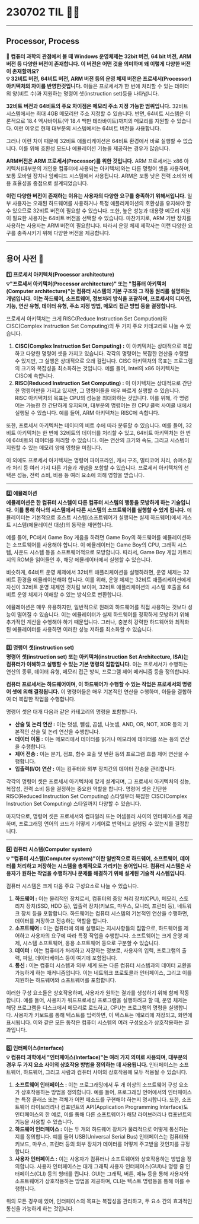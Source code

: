 # 230702 TIL 👨‍🔬

---

## Processor, Process

**🤔 컴퓨터 과학의 관점에서 볼 때 Windows 운영체제는 32bit 버전, 64 bit 버전, ARM 버전 등 다양한 버전이 존재합니다. 이 버전은 어떤 것을 의미하며 왜 이렇게 다양한 버전이 존재할까요?**</br>
**💡 32비트 버전, 64비트 버전, ARM 버전 등의 운영 체제 버전은 프로세서(Processor) 아키텍처의 차이를 반영한것입니다.**
이들은 프로세서가 한 번에 처리할 수 있는 데이터의 양(비트 수)과 지원하는 명령어 셋(instruction set)등을 나타냅니다.

**32비트 버전과 64비트의 주요 차이점은 메모리 주소 지정 가능한 범위입니다.**
32비트 시스템에서는 최대 4GB 메모리만 주소 지정할 수 있습니다.
반면, 64비트 시스템은 이론적으로 18.4 엑사바이트(약 18.4 백만 테라바이트)까지의 메모리를 지원할 수 있습니다.
이런 이유로 현재 대부분의 시스템에서는 64비트 버전을 사용합니다.

그러나 이런 차이 때문에 32비트 애플리케이션은 64비트 환경에서 바로 실행할 수 없습니다.
이를 위해 호환성 모드나 에뮬레이션 기능을 제공하는 경우가 많습니다.

**ARM버전은 ARM 프로세서(Processor)를 위한 것입니다.**
ARM 프로세서는 x86 아키텍처(대부분의 개인용 컴퓨터에 사용되는 아키텍처)와는 다른 명령어 셋을 사용하며, 보통 모바일 장치나 임베디드 시스템에서 사용됩니다.
ARM은 보통 낮은 전력 소비와 비용 효율성을 중점으로 설계되었습니다.

**이런 다양한 버전이 존재하는 이유는 사용자의 다양한 요구를 충족하기 위해서입니다.**
일부 사용자는 오래된 하드웨어를 사용하거나 특정 애플리케이션의 호환성을 유지해야 할 수 있으므로 32비트 버전이 필요할 수 있습니다.
또한, 높은 성능과 대용량 메모리 지원이 필요한 사용자는 64비트 버전을 선택할 수 있습니다.
마찬가지로, ARM 기반 장치를 사용하는 사용자는 ARM 버전이 필요합니다.
따라서 운영 체제 제작사는 이런 다양한 요구를 충족시키기 위해 다양한 버전을 제공합니다.

---

## 용어 사전 📓

**1️⃣ 프로세서 아키텍처(Processor architecture)**</br>
**💡"프로세서 아키텍처(Processor architecture)" 또는 "컴퓨터 아키텍처(Computer architecture)"는 컴퓨터 시스템의 기본 구조와 그 작동 원리를 설명하는 개념입니다.**
**이는 하드웨어, 소프트웨어, 정보처리 방식을 포괄하며, 프로세서의 디자인, 기능, 연산 유형, 데이터 유형, 주소 지정 방법, 메모리 접근 방법 등을 결정합니다.**

프로세서 아키텍처는 크게 RISC(Reduce Instruction Set Compution)와 CISC(Complex Instruction Set Computing)의 두 가지 주요 카테고리로 나눌 수 있습니다.

1. **CISC(Complex Instruction Set Computing) :** 이 아키텍처는 상대적으로 복잡하고 다양한 명령어 셋을 가지고 있습니다. 각각의 명령어는 복잡한 연산을 수행할 수 있지만, 그 실행은 상대적으로 오래 걸립니다. CISC 아키텍처의 목표는 프로그램의 크기와 복잡성을 최소화하는 것입니다. 예를 들어, Intel의 x86 아키텍처는 CISC에 속합니다.
2. **RISC(Reduced Instruction Set Computing) :** 이 아키텍처는 상대적으로 간단한 명령어만을 가지고 있지만, 그 명령어들을 매우 빠르게 실행할 수 있습니다. RISC 아키텍처의 목표는 CPU의 성능을 최대화하는 것입니다. 이를 위해, 각 명령어는 가능한 한 간단하게 유지되며, 대부분의 명령어는 한 CPU 클럭 사이클 내에서 실행될 수 있습니다. 예를 들어, ARM 아키텍처는 RISC에 속합니다.

또한, 프로세서 아키텍처는 데이터의 비트 수에 따라 분류할 수 있습니다. 예를 들어, 32비트 아키텍처는 한 번에 32비트의 데이터를 처리할 수 있고, 64비트 아키텍처는 한 번에 64비트의 데이터를 처리할 수 있습니다.
이는 연산의 크기와 속도, 그리고 시스템이 지원할 수 있는 메모리 양에 영향을 미칩니다.

이 외에도 프로세서 아키텍처는 명령어 파이프라인, 캐시 구조, 멀티코어 처리, 슈퍼스칼라 처리 등 여러 가지 다른 기술과 개념을 포함할 수 있습니다. 프로세서 아키텍처의 선택은 성능, 전력 소비, 비용 등 여러 요소에 의해 영향을 받습니다.

---

**2️⃣ 에뮬레이션**</br>
**에뮬레이션은 한 컴퓨터 시스템이 다른 컴퓨터 시스템의 행동을 모방하게 하는 기술입니다.**
**이를 통해 하나의 시스템에서 다른 시스템의 소프트웨어를 실행할 수 있게 됩니다.**
에뮬레이터는 기본적으로 호스트 시스템(소프트웨어가 실행되는 실제 하드웨어)에서 게스트 시스템(에뮬레이션 대상)의 동작을 재현합니다.

예를 들어, PC에서 Game Boy 게음을 하려면 Game Boy의 하드웨어를 에뮬레이션하는 소프트웨어를 사용해야 합니다.
이 에뮬레이터는 Game Boy의 CPU, 그래픽 시스템, 사운드 시스템 등을 소프트웨어적으로 모방합니다.
따라서, Game Boy 게임 카트리지의 ROM을 읽어들인 후, 해당 에뮬레이터에서 실행할 수 있습니다.

비슷하게, 64비트 운영 체제에서 32비트 애플리케이션을 실행하려면, 운영 체제는 32비트 환경을 에뮬레이션해야 합니다.
이를 위해, 운영 체제는 32비트 애플리케이션에게 자신이 32비트 운영 체제인 것처럼 보이며, 32비트 애플리케이션의 시스템 호출을 64비트 운영 체제가 이해할 수 있는 방식으로 변환합니다.

에뮬레이션은 매우 유용하지만, 일반적으로 원래의 하드웨어를 직접 사용하는 것보다 성능이 떨어질 수 있습니다. 이는 에뮬레이터가 실제 하드웨어를 정확하게 모방하기 위해 추가적인 계산을 수행해야 하기 때문입니다.
그러나, 충분히 강력한 하드웨어와 최적화된 에뮬레이터를 사용하면 이러한 성능 저하를 최소화할 수 있습니다.

---

**3️⃣ 명령어 셋(instruction set)**</br>
**명령어 셋(instruction set) 또는 아키텍처(instruction Set Architecture, ISA)는 컴퓨터가 이해하고 실행할 수 있는 기본 명령의 집합입니다.**
이는 프로세서가 수행하는 연산의 종류, 데이터 유형, 메모리 접근 방식, 프로그램 제어 메커니즘 등을 정의합니다.

**컴퓨터 프로세서는 하드웨어이며, 이 하드웨어가 수행할 수 있는 작업은 프로세서의 명령어 셋에 의해 결정됩니다.**
이 명령어들은 매우 기본적인 연산을 수행하며, 이들을 결합하여 더 복잡한 작업을 수행합니다.

명령어 셋은 대개 다음과 같은 카테고리의 명령을 포함합니다.

- **산술 및 논리 연산 :** 이는 덧셈, 뺄셈, 곱셈, 나눗셈, AND, OR, NOT, XOR 등의 기본적인 산술 및 논리 연산을 수행합니다.
- **데이터 이동 :** 이는 메모리에서 데이터를 읽거나 메모리에 데이터를 쓰는 등의 연산을 수행합니다.
- **제어 전송 :** 이는 분기, 점프, 함수 호출 및 반환 등의 프로그램 흐름 제어 연산을 수행합니다.
- **입출력(I/O) 연산 :** 이는 컴퓨터와 외부 장치간의 데이터 전송을 관리합니다.

각각의 명령어 셋은 프로세서 아키텍처에 맞게 설계되며, 그 프로세서 아키텍처의 성능, 복잡성, 전력 소비 등을 결정하는 중요한 역할을 합니다.
명령어 셋은 간단한 RISC(Reduced Instruction Set Computing) 스타일부터 복잡한 CISC(Complex Instruction Set Computing) 스타일까지 다양할 수 있습니다.

마지막으로, 명령어 셋은 프로세서와 컴파일러 또는 어셈블러 사이의 인터페이스를 제공하며, 프로그래밍 언어의 코드가 어떻게 기계어로 번역되고 실행됭 수 있는지를 결정합니다.

---

**4️⃣ 컴퓨터 시스템(Computer system)**</br>
**💡 "컴퓨터 시스템(Computer system)"이란 일반적으로 하드웨어, 소프트웨어, 데이터를 처리하고 저장하는 시스템을 총체적으로 가리키는 용어입니다.**
**컴퓨터 시스템은 사용자가 원하는 작업을 수행하거나 문제를 해결하기 위해 설계된 기술적 시스템입니다.**

컴퓨터 시스템은 크게 다음 주요 구성요소로 나눌 수 있습니다.

1. **하드웨어 :** 이는 물리적인 장치로서, 컴퓨터의 중앙 처리 장치(CPU), 메모리, 스토리지 장치(SSD, HDD 등), 입출력 장치(키보드, 마우스, 모니터, 프린터 등), 네트워크 장치 등을 포함합니다. 하드웨어는 컴퓨터 시스템의 기본적인 연산을 수행하면, 데이터를 저장하고 전송하는 역할을 합니다.
2. **소프트웨어 :** 이는 컴퓨터에 의해 실행되는 지시사항들의 집합으로, 하드웨어를 제어하고 사용자의 요구에 따라 특정 작업을 수행합니다. 소프트웨어는 크게 운영 체제, 시스템 소프트웨어, 응용 소프트웨어 등으로 구분할 수 있습니다.
3. **데이터 :** 이는 컴퓨터가 처리하고 저장하는 정보로, 사용자의 입력, 프로그램의 출력, 파일, 데이터베이스 등이 여기에 포함됩니다.
4. **통신 :** 이는 컴퓨터 시스템과 외부 세계 또는 다른 컴퓨터 시스템과의 데이터 교환을 가능하게 하는 매커니즘입니다. 이는 네트워크 프로토콜과 인터페이스, 그리고 이를 지원하는 하드웨어와 소프트웨어를 포함합니다.

이러한 구성 요소들은 상호작용하며, 사용자가 원하는 결과를 생성하기 위해 함께 작동합니다.
예를 들어, 사용자가 워드프로세싱 프로그램을 실행하려고 할 때, 운영 체제는 해당 프로그램을 디스크에서 메모리로 로드하고, CPU는 프로그램의 명령을 실행합니다.
사용자가 키보드를 통해 텍스트를 입력하면, 이 텍스트는 메모리에 저장되고, 화면에 표시됩니다.
이와 같은 모든 동작은 컴퓨터 시스템의 여러 구성요소가 상호작용하는 결과입니다.

---

**5️⃣ 인터페이스(Interface)**</br>
**💡 컴퓨터 과학에서 "인터페이스(Interface)"는 여러 가지 의미로 사용되며, 대부분의 경우 두 가지 요소 사이의 상호작용 방법을 정의하는 데 사용됩니다.**
인터페이스는 소프트웨어, 하드웨어, 그리고 사람과 컴퓨터 사이의 상호작용에 모두 적용될 수 있습니다.

1. **소프트웨어 인터페이스 :** 이는 프로그래밍에서 두 개 이상의 소프트웨어 구성 요소가 상호작용하는 방법을 정의합니다. 예를 들어, 프로그래밍 언어에서의 인터페이스는 특정 클래스 또는 객체가 어떤 메소드를 구현해야 하는지 명시합니다. 또한, 소프트웨어 라이브러리나 컴포넌트의 API(Application Programming Interface)도 인터페이스의 한 예로, 이를 통해 다른 소프트웨어가 해당 라이브러리나 컴포넌트의 기능을 사용할 수 있습니다.
2. **하드웨어 인터페이스 :** 이는 두 개의 하드웨어 장치가 물리적으로 어떻게 통신하는지를 정의합니다. 예를 들어 USB(Universal Serial Bus) 인터페이스는 컴퓨터와 키보드, 마우스, 프린터 등의 외부 장치가 데이터를 어떻게 주고받을 것인지를 규정합니다.
3. **사용자 인터페이스 :** 이는 사용자가 컴퓨터나 소프트웨어와 상호작용하는 방법을 정의합니다. 사용자 인터페이스는 대개 그래픽 사용자 인터페이스(GUI)나 명령 줄 인터페이스(CLI) 등의 형태를 띕니다. GUI는 그래픽, 버튼, 메뉴 등을 통해 사용자와 소프트웨어가 상호작용하는 방법을 제공하며, CLI는 텍스트 명령등을 통해 이를 수행합니다.

위의 모든 경우에 있어, 인터페이스의 목표는 복잡성을 관리하고, 두 요소 간의 효과적인 통신을 가능하게 하는 것입니다.

---


